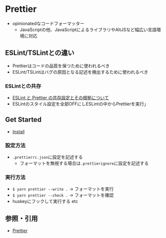 # Prettier
- opinionatedなコードフォーマッター
  - JavaScriptの他、JavaScriptによるライブラリやAltJSなど幅広い言語環境に対応

## ESLint/TSLintとの違い
- Prettierはコードの品質を保つために使われるべき
- ESLint/TSLintはバグの原因となる記述を検出するために使われるべき

### ESLintとの共存
- [ESLint と Prettier の共存設定とその根拠について](https://blog.ojisan.io/eslint-prettier)
- ESLintのスタイル設定を全部OFFにしESLintの中からPrettierを実行」

## Get Started
- [Install](https://prettier.io/docs/en/install.html)

### 設定方法
- `.prettierrc.json`に設定を記述する
  - フォーマットを無視する場合は`.prettierignore`に設定を記述する

### 実行方法
- `$ yarn prettier --write .` -> フォーマットを実行
- `$ yarn prettier --check .` -> フォーマットを確認
- huskeyにフックして実行する etc

## 参照・引用
- [Prettier](https://prettier.io/)
